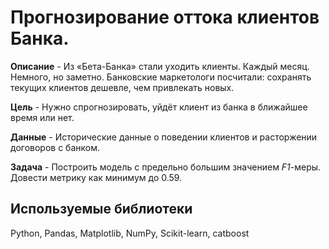 # Прогнозирование оттока клиентов Банка.

**Описание** - Из «Бета-Банка» стали уходить клиенты. Каждый месяц. Немного, но заметно. Банковские маркетологи посчитали: сохранять текущих клиентов дешевле, чем привлекать новых.

**Цель** - Нужно спрогнозировать, уйдёт клиент из банка в ближайшее время или нет.

**Данные** - Исторические данные о поведении клиентов и расторжении договоров с банком. 

**Задача** - Построить модель с предельно большим значением *F1*-меры. Довести метрику как минимум до 0.59.

## Используемые библиотеки
Python, Pandas, Matplotlib, NumPy, Scikit-learn, catboost